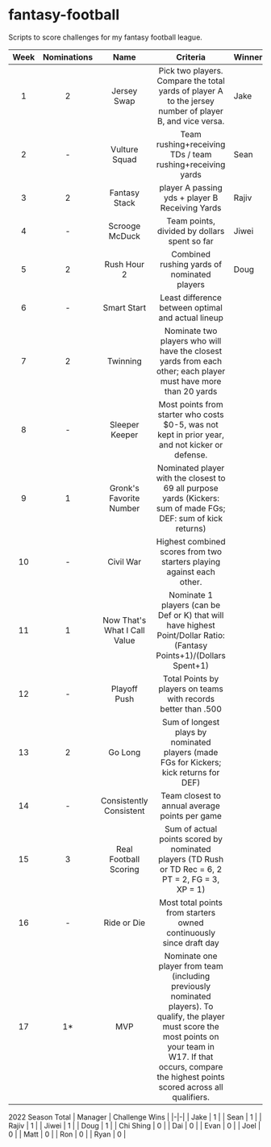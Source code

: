 # fantasy-football

Scripts to score challenges for my fantasy football league.

| Week | Nominations |             Name             |                                                                                                         Criteria                                                                                                        | Winner |
|:----:|:-----------:|:----------------------------:|:-----------------------------------------------------------------------------------------------------------------------------------------------------------------------------------------------------------------------:|--------|
|   1  |      2      |          Jersey Swap         | Pick two players. Compare the total yards of player A to the jersey number of player B, and vice versa.                                                                                                                 | Jake   |
|   2  |      -      |         Vulture Squad        | Team rushing+receiving TDs / team rushing+receiving yards                                                                                                                                                               | Sean   |
|   3  |      2      |         Fantasy Stack        | player A passing yds + player B Receiving Yards                                                                                                                                                                         | Rajiv  |
|   4  |      -      |        Scrooge McDuck        | Team points, divided by dollars spent so far                                                                                                                                                                            | Jiwei  |
|   5  |      2      |          Rush Hour 2         | Combined rushing yards of nominated players                                                                                                                                                                             | Doug   |
|   6  |      -      |          Smart Start         | Least difference between optimal and actual lineup                                                                                                                                                                      |        |
|   7  |      2      |           Twinning           | Nominate two players who will have the closest yards from each other; each player must have more than 20 yards                                                                                                          |        |
|   8  |      -      |        Sleeper Keeper        | Most points from starter who costs $0-5, was not kept in prior year, and not kicker or defense.                                                                                                                         |        |
|   9  |      1      |    Gronk's Favorite Number   | Nominated player with the closest to 69 all purpose yards (Kickers: sum of made FGs; DEF: sum of kick returns)                                                                                                          |        |
|  10  |      -      |           Civil War          | Highest combined scores from two starters playing against each other.                                                                                                                                                   |        |
|  11  |      1      | Now That's What I Call Value | Nominate 1 players (can be Def or K) that will have highest Point/Dollar Ratio: (Fantasy Points+1)/(Dollars Spent+1)                                                                                                    |        |
|  12  |      -      |         Playoff Push         | Total Points by players on teams with records better than .500                                                                                                                                                          |        |
|  13  |      2      |            Go Long           | Sum of longest plays by nominated players (made FGs for Kickers; kick returns for DEF)                                                                                                                                  |        |
|  14  |      -      |    Consistently Consistent   | Team closest to annual average points per game                                                                                                                                                                          |        |
|  15  |      3      |     Real Football Scoring    | Sum of actual points scored by nominated players (TD Rush or TD Rec = 6, 2 PT = 2, FG = 3, XP = 1)                                                                                                                      |        |
|  16  |      -      |          Ride or Die         | Most total points from starters owned continuously since draft day                                                                                                                                                      |        |
|  17  |      1*     |              MVP             | Nominate one player from team (including previously nominated players). To qualify, the player must score the most points on your team in W17. If that occurs, compare the highest points scored across all qualifiers. |        |

2022 Season Total
| Manager | Challenge Wins |
|-|-|
| Jake | 1 |
| Sean | 1 |
| Rajiv | 1 |
| Jiwei | 1 |
| Doug | 1 |
| Chi Shing | 0 |
| Dai | 0 |
| Evan | 0 |
| Joel | 0 |
| Matt | 0 |
| Ron | 0 |
| Ryan | 0 |
